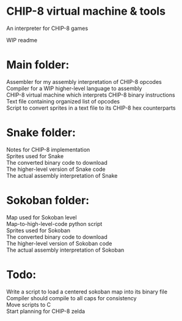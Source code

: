 # CHIP-8 virtual machine & tools
An interpreter for CHIP-8 games
 
WIP readme

# Main folder:
Assembler for my assembly interpretation of CHIP-8 opcodes  
Compiler for a WIP higher-level language to assembly  
CHIP-8 virtual machine which interprets CHIP-8 binary instructions  
Text file containing organized list of opcodes  
Script to convert sprites in a text file to its CHIP-8 hex counterparts

# Snake folder:
Notes for CHIP-8 implementation  
Sprites used for Snake  
The converted binary code to download  
The higher-level version of Snake code  
The actual assembly interpretation of Snake

# Sokoban folder:
Map used for Sokoban level  
Map-to-high-level-code python script  
Sprites used for Sokoban  
The converted binary code to download  
The higher-level version of Sokoban code  
The actual assembly interpretation of Sokoban

# Todo:
Write a script to load a centered sokoban map into its binary file  
Compiler should compile to all caps for consistency  
Move scripts to C  
Start planning for CHIP-8 zelda
